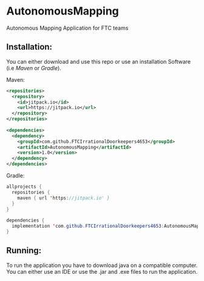 # AutonomousMapping
Autonomous Mapping Application for FTC teams

## Installation:
You can either download and use this repo or use an installation Software (i.e <i>Maven</i> or <i>Gradle</i>).

Maven:
```XML
<repositories>
  <repository>
    <id>jitpack.io</id>
    <url>https://jitpack.io</url>
  </repository>
</repositories>
  
<dependencies>
  <dependency>
    <groupId>com.github.FTCIrrationalDoorkeepers4653</groupId>
    <artifactId>AutonomousMapping</artifactId>
    <version>1.0</version>
  </dependency>
</dependencies>  
```
Gradle:
```Java
allprojects {
  repositories {
    maven { url 'https://jitpack.io' }
  }
}
  
dependencies {
  implementation 'com.github.FTCIrrationalDoorkeepers4653:AutonomousMapping:Tag'
}
```

## Running:
To run the application you have to download java on a compatible computer. You can either use an IDE or use the .jar and .exe files to run the application.

